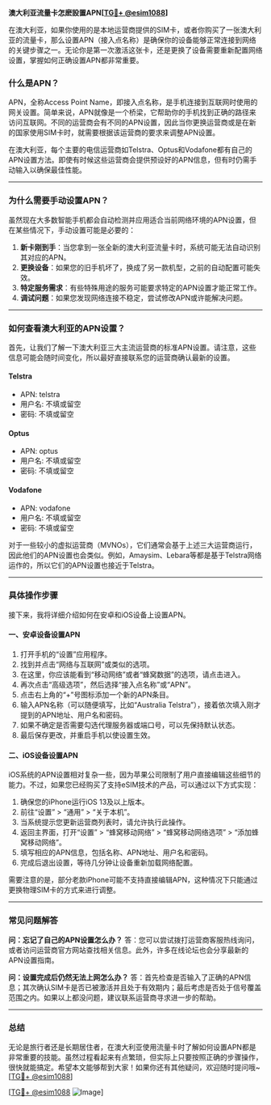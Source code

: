 **澳大利亚流量卡怎麽設置APN[[TG💪+ @esim1088](https://t.me/s/esim1088)]**

在澳大利亚，如果你使用的是本地运营商提供的SIM卡，或者你购买了一张澳大利亚的流量卡，那么设置APN（接入点名称）是确保你的设备能够正常连接到网络的关键步骤之一。无论你是第一次激活这张卡，还是更换了设备需要重新配置网络设置，掌握如何正确设置APN都非常重要。

### **什么是APN？**

APN，全称Access Point Name，即接入点名称，是手机连接到互联网时使用的网关设置。简单来说，APN就像是一个桥梁，它帮助你的手机找到正确的路径来访问互联网。不同的运营商会有不同的APN设置，因此当你更换运营商或是在新的国家使用SIM卡时，就需要根据该运营商的要求来调整APN设置。

在澳大利亚，每个主要的电信运营商如Telstra、Optus和Vodafone都有自己的APN设置方法。即使有时候这些运营商会提供预设好的APN信息，但有时仍需手动输入以确保最佳性能。

---

### **为什么需要手动设置APN？**

虽然现在大多数智能手机都会自动检测并应用适合当前网络环境的APN设置，但在某些情况下，手动设置可能是必要的：

1. **新卡刚到手**：当您拿到一张全新的澳大利亚流量卡时，系统可能无法自动识别其对应的APN。
2. **更换设备**：如果您的旧手机坏了，换成了另一款机型，之前的自动配置可能失效。
3. **特定服务需求**：有些特殊用途的服务可能要求特定的APN设置才能正常工作。
4. **调试问题**：如果您发现网络连接不稳定，尝试修改APN或许能解决问题。

---

### **如何查看澳大利亚的APN设置？**

首先，让我们了解一下澳大利亚三大主流运营商的标准APN设置。请注意，这些信息可能会随时间变化，所以最好直接联系您的运营商确认最新的设置。

#### **Telstra**
- APN: telstra
- 用户名: 不填或留空
- 密码: 不填或留空

#### **Optus**
- APN: optus
- 用户名: 不填或留空
- 密码: 不填或留空

#### **Vodafone**
- APN: vodafone
- 用户名: 不填或留空
- 密码: 不填或留空

对于一些较小的虚拟运营商（MVNOs），它们通常会基于上述三大运营商运行，因此他们的APN设置也会类似。例如，Amaysim、Lebara等都是基于Telstra网络运作的，所以它们的APN设置也接近于Telstra。

---

### **具体操作步骤**

接下来，我将详细介绍如何在安卓和iOS设备上设置APN。

#### **一、安卓设备设置APN**

1. 打开手机的“设置”应用程序。
2. 找到并点击“网络与互联网”或类似的选项。
3. 在这里，你应该能看到“移动网络”或者“蜂窝数据”的选项，请点击进入。
4. 再次点击“高级选项”，然后选择“接入点名称”或“APN”。
5. 点击右上角的“+”号图标添加一个新的APN条目。
6. 输入APN名称（可以随便填写，比如“Australia Telstra”），接着依次填入刚才提到的APN地址、用户名和密码。
7. 如果不确定是否需要勾选代理服务器或端口号，可以先保持默认状态。
8. 最后保存更改，并重启手机以使设置生效。

#### **二、iOS设备设置APN**

iOS系统的APN设置相对复杂一些，因为苹果公司限制了用户直接编辑这些细节的能力。不过，如果您已经购买了支持eSIM技术的产品，可以通过以下方式实现：

1. 确保您的iPhone运行iOS 13及以上版本。
2. 前往“设置” > “通用” > “关于本机”。
3. 当系统提示您更新运营商列表时，请允许执行此操作。
4. 返回主界面，打开“设置” > “蜂窝移动网络” > “蜂窝移动网络选项” > “添加蜂窝移动网络”。
5. 填写相应的APN信息，包括名称、APN地址、用户名和密码。
6. 完成后退出设置，等待几分钟让设备重新加载网络配置。

需要注意的是，部分老款iPhone可能不支持直接编辑APN，这种情况下只能通过更换物理SIM卡的方式来进行调整。

---

### **常见问题解答**

**问：忘记了自己的APN设置怎么办？**
答：您可以尝试拨打运营商客服热线询问，或者访问运营商官方网站查找相关信息。此外，许多在线论坛也会分享最新的APN设置指南。

**问：设置完成后仍然无法上网怎么办？**
答：首先检查是否输入了正确的APN信息；其次确认SIM卡是否已被激活并且处于有效期内；最后考虑是否处于信号覆盖范围之内。如果以上都没问题，建议联系运营商寻求进一步的帮助。

---

### **总结**

无论是旅行者还是长期居住者，在澳大利亚使用流量卡时了解如何设置APN都是非常重要的技能。虽然过程看起来有点繁琐，但实际上只要按照正确的步骤操作，很快就能搞定。希望本文能够帮到大家！如果你还有其他疑问，欢迎随时提问哦~ [[TG💪+ @esim1088](https://t.me/s/esim1088)] 

[[TG💪+ @esim1088](https://t.me/s/esim1088) ![Image](https://i.postimg.cc/4NQfJmqS/Snipaste-2025-05-13-00-14-12.png)]